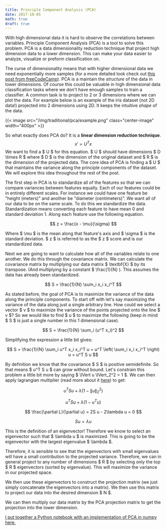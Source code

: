 ```yaml
---
title: Principle Component Analysis (PCA)
date: 2017-10-05
math: true
draft: true
---
```

With high dimensional data it is hard to observe the correlations
between variables. Principle Component Analysis (PCA) is a tool to solve this
problem. PCA is a data dimensionality reduction technique that project high
dimension data to a lower dimension. This can make your data easier to
analyze, visualize or preform classification on. 

The curse of dimensionality means that with higher dimensional data we need
exponentially more samples (for a more detailed look check out <a
href='https://medium.freecodecamp.org/the-curse-of-dimensionality-how-we-can-save-big-data-from-itself-d9fa0f872335'>this
post from freeCodeCamp</a>). PCA is a maintain the <i>structure</i> of the
data in lower dimensions. Of course this could be valuable in high
dimensional data classification tasks where we don't have enough samples to
train a classifier. A common task is to project to 2 or 3 dimensions where we
can plot the data. For example below is an example of the iris dataset (not
2D data!) projected into 2 dimensions using 2D. It keeps the intuitive
*shape* of the data.

{{< image src="/img/traditional/pca/example.png" class="center-image" width="400px" >}}

So what exactly does PCA do? It is a <b>linear dimension reduction
technique</b>. 
$$
x' = U^T x
$$
We want to find a $ U $ for this equation. $ U
$ should have dimensions $ D \times R $ where $ D $ is the dimension of
the original dataset and $ R $ is the dimension of the projected data. The
core idea of PCA is finding a $ U $ that maintains the variance along the
principle components of the dataset. We will explore this idea throughout the
rest of the post. 

The first step in PCA is to standardize all of the features so that we can
compare variances between features equally. Each of our
features could be in entirely different scales. For instance we could have
one feature be "height (meters)" and another be "diameter (centimeters)". We
want all of our data to be on the same scale. To do this we standardize the
data. Standardization means converting each feature to have mean 0 and
standard deviation 1. Along each feature use the following equation. 

$$
z = \frac{x - \mu}{\sigma}
$$

Where $ \mu $ is the mean along that feature's axis and $ \sigma $ is the
standard deviation. $ z $ is referred to as the $ z $ score and is our
standardized data. 

Next we are going to want to calculate how all of the variables relate to one
another. We do this through the covariance matrix. We can calculate the
covariance matrix by multiplying our data matrix $ \textbf{X} $ by its
transpose. (And multiplying by a constant $ \frac{1}{N} ). This assumes the data has already
been standardized.

$$
S = \frac{1}{N} \sum_i x_i x_i^T 
$$

As stated before, the goal of PCA is to maximize the variance of the data
along the principle components. To start off with let's say maximizing the
variance of the data along just a single arbitrary line. How could we select
a vector $ v $ to maximize the variance of the points projected onto the
line $ v $? So we would like to find $ u $ to maximize the following
(keep in mind $ S $ is just a single number in this 1 dimensional case).

$$
S = \frac{1}{N} \sum_i (u^T x_i)^2
$$

Simplifying the expression a little bit gives:

$$
S = \frac{1}{N} \sum_i u^T x_i x_i^T u = u^T \left( \sum_i x_i x_i^T \right) u
= u^T S u
$$

By definition we know that the covariance $ S $ is positive semidefinite.
So that means $ u^T S u $ can grow without bound. Let's constrain this
problem a little bit more by saying $ \lVert u \lVert_2^2 = 1 $. We can then apply
lagrangian multiplier (read more about it [here](http://tutorial.math.lamar.edu/Classes/CalcIII/LagrangeMultipliers.aspx)) to get:

$$
u^T S u + \lambda (1 - \lVert u \lVert _2^2)
$$

$$
u^T S u + \lambda ( 1 - u^T u )
$$

$$
\frac{\partial L}{\partial u} = 2S u - 2\lambda u = 0
$$

$$
Su = \lambda u
$$

This is the definition of an eigenvector! Therefore we know to select
an eigenvector such that $ \lambda u $ is maximized. This is going to be
the eigenvector with the largest eigenvalue $ \lambda $.

Therefore, it is sensible to see that the eigenvectors with small eigenvalues
will have a small contribution to the projected variance. Therefore, we can
in general project to any number of dimensions $ R $ by selecting only the
top $ R $ eigenvectors (sorted by eigenvalue). This will maximize the
variance in our projected space. 

We then use these eigenvectors to construct the projection matrix (we just simply concatenate
the eigenvectors into a matrix). We then use this matrix to project our data
into the desired dimension $ N $. 

We can then multiply our data matrix by the PCA projection matrix to get the
projection into the lower dimension. 

[I put together a Python notebook with an implementation of PCA in numpy here.](https://github.com/ASzot/machine-learning-alg-examples/blob/master/pca.ipynb)

